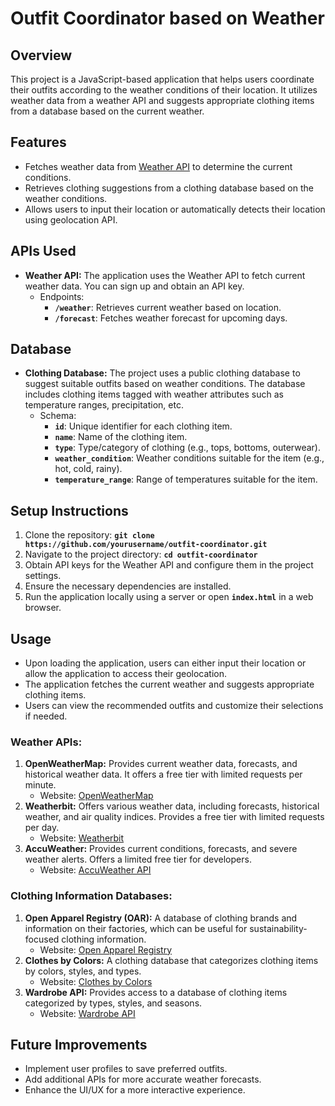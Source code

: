 # 

# **Outfit Coordinator based on Weather**

## **Overview**

This project is a JavaScript-based application that helps users coordinate their outfits according to the weather conditions of their location. It utilizes weather data from a weather API and suggests appropriate clothing items from a database based on the current weather.

## **Features**

- Fetches weather data from [Weather API](https://www.exampleweatherapi.com/) to determine the current conditions.
- Retrieves clothing suggestions from a clothing database based on the weather conditions.
- Allows users to input their location or automatically detects their location using geolocation API.

## **APIs Used**

- **Weather API:** The application uses the Weather API to fetch current weather data. You can sign up and obtain an API key.
    - Endpoints:
        - **`/weather`**: Retrieves current weather based on location.
        - **`/forecast`**: Fetches weather forecast for upcoming days.

## **Database**

- **Clothing Database:** The project uses a public clothing database to suggest suitable outfits based on weather conditions. The database includes clothing items tagged with weather attributes such as temperature ranges, precipitation, etc.
    - Schema:
        - **`id`**: Unique identifier for each clothing item.
        - **`name`**: Name of the clothing item.
        - **`type`**: Type/category of clothing (e.g., tops, bottoms, outerwear).
        - **`weather_condition`**: Weather conditions suitable for the item (e.g., hot, cold, rainy).
        - **`temperature_range`**: Range of temperatures suitable for the item.

## **Setup Instructions**

1. Clone the repository: **`git clone https://github.com/yourusername/outfit-coordinator.git`**
2. Navigate to the project directory: **`cd outfit-coordinator`**
3. Obtain API keys for the Weather API and configure them in the project settings.
4. Ensure the necessary dependencies are installed.
5. Run the application locally using a server or open **`index.html`** in a web browser.

## **Usage**

- Upon loading the application, users can either input their location or allow the application to access their geolocation.
- The application fetches the current weather and suggests appropriate clothing items.
- Users can view the recommended outfits and customize their selections if needed.

### **Weather APIs:**

1. **OpenWeatherMap:** Provides current weather data, forecasts, and historical weather data. It offers a free tier with limited requests per minute.
    - Website: [OpenWeatherMap](https://openweathermap.org/api)
2. **Weatherbit:** Offers various weather data, including forecasts, historical weather, and air quality indices. Provides a free tier with limited requests per day.
    - Website: [Weatherbit](https://www.weatherbit.io/api)
3. **AccuWeather:** Provides current conditions, forecasts, and severe weather alerts. Offers a limited free tier for developers.
    - Website: [AccuWeather API](https://developer.accuweather.com/apis)

### **Clothing Information Databases:**

1. **Open Apparel Registry (OAR):** A database of clothing brands and information on their factories, which can be useful for sustainability-focused clothing information.
    - Website: [Open Apparel Registry](https://openapparel.org/)
2. **Clothes by Colors:** A clothing database that categorizes clothing items by colors, styles, and types.
    - Website: [Clothes by Colors](https://clothesbycolors.com/)
3. **Wardrobe API:** Provides access to a database of clothing items categorized by types, styles, and seasons.
    - Website: [Wardrobe API](https://www.wardrobeapi.com/)

## **Future Improvements**

- Implement user profiles to save preferred outfits.
- Add additional APIs for more accurate weather forecasts.
- Enhance the UI/UX for a more interactive experience.
